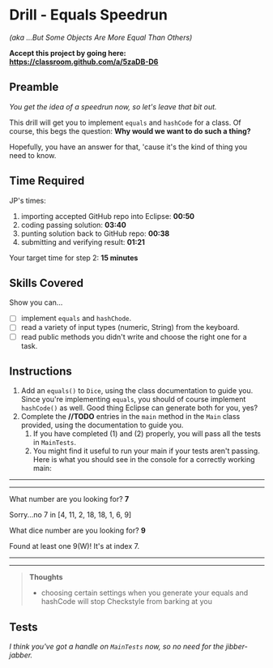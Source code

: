 # Drill - Equals Speedrun

_(aka ...But Some Objects Are More Equal Than Others)_

**Accept this project by going here: https://classroom.github.com/a/5zaDB-D6**

## Preamble

*You get the idea of a speedrun now, so let's leave that bit out.*

This drill will get you to implement `equals` and `hashCode` for a class. Of course, this begs the question: **Why would we want to do such a thing?**

Hopefully, you have an answer for that, 'cause it's the kind of thing you need to know.

## Time Required

JP's times:

1. importing accepted GitHub repo into Eclipse: **00:50**
2. coding passing solution: **03:40**
3. punting solution back to GitHub repo: **00:38**
4. submitting and verifying result: **01:21**

Your target time for step 2: **15 minutes**

## Skills Covered

Show you can...

- [ ] implement `equals` and `hashChode`.
- [ ] read a variety of input types (numeric, String) from the keyboard.
- [ ] read public methods you didn't write and choose the right one for a task.

## Instructions

1. Add an `equals()` to `Dice`, using the class documentation to guide you. Since you're implementing `equals`, you should of course implement `hashCode()` as well. Good thing Eclipse can generate both for you, yes? 
2. Complete the  **//TODO** entries in the `main` method in the `Main` class provided, using the documentation to guide you.
   1. If you have completed (1) and (2) properly, you will pass all the tests in `MainTests`.
   2. You might find it useful to run your main if your tests aren't passing. Here is what you should see in the console for a correctly working main:

---
---

What number are you looking for? **7**

Sorry...no 7 in [4, 11, 2, 18, 18, 1, 6, 9]

What dice number are you looking for? **9**

Found at least one 9(W)! It's at index 7.

---
---

> **Thoughts**
> - choosing certain settings when you generate your equals and hashCode will stop Checkstyle from barking at you 


## Tests

*I think you've got a handle on `MainTests` now, so no need for the jibber-jabber.*


